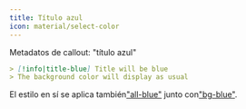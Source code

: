 ```yaml
---
title: Título azul
icon: material/select-color
---
```


Metadatos de callout: "título azul"

```md
> [!info|title-blue] Title will be blue
> The background color will display as usual
```

El estilo en sí se aplica también["all-blue"](../combined-styling/page-2.md)
junto con["bg-blue"](../bg-styling/page-2.md).
